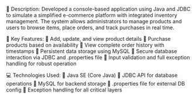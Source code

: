 🔧 Description:
Developed a console-based application using Java and JDBC to simulate a simplified e-commerce platform with integrated inventory management. The system allows administrators to manage products and users to browse items, place orders, and track purchases in real time.

🧩 Key Features:
📌 Add, update, and view product details
📌 Purchase products based on availability
📌 View complete order history with timestamps
📌 Persistent data storage using MySQL
📌 Secure database interaction via JDBC and .properties file
📌 Input validation and full exception handling for robust operation

💻 Technologies Used:
📌 Java SE (Core Java)
📌 JDBC API for database operations
📌 MySQL for backend storage
📌 .properties file for external DB config
📌 Exception handling for all critical layers
